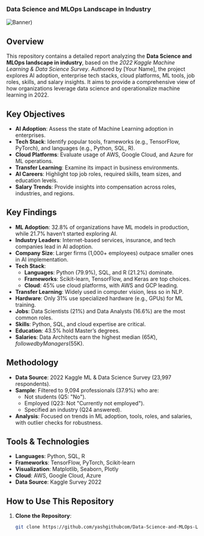 ### Data Science and MLOps Landscape in Industry

![Banner]((https://github.com/yashgithubcom/Data-Science-and-MLOps-Landscape-in-Industry/blob/master/MLDS.jpg)))

## Overview
This repository contains a detailed report analyzing the **Data Science and MLOps landscape in industry**, based on the *2022 Kaggle Machine Learning & Data Science Survey*. Authored by [Your Name], the project explores AI adoption, enterprise tech stacks, cloud platforms, ML tools, job roles, skills, and salary insights. It aims to provide a comprehensive view of how organizations leverage data science and operationalize machine learning in 2022.

## Key Objectives
- **AI Adoption**: Assess the state of Machine Learning adoption in enterprises.
- **Tech Stack**: Identify popular tools, frameworks (e.g., TensorFlow, PyTorch), and languages (e.g., Python, SQL, R).
- **Cloud Platforms**: Evaluate usage of AWS, Google Cloud, and Azure for ML operations.
- **Transfer Learning**: Examine its impact in business environments.
- **AI Careers**: Highlight top job roles, required skills, team sizes, and education levels.
- **Salary Trends**: Provide insights into compensation across roles, industries, and regions.

## Key Findings
- **ML Adoption**: 32.8% of organizations have ML models in production, while 21.7% haven’t started exploring AI.
- **Industry Leaders**: Internet-based services, insurance, and tech companies lead in AI adoption.
- **Company Size**: Larger firms (1,000+ employees) outpace smaller ones in AI implementation.
- **Tech Stack**: 
  - **Languages**: Python (79.9%), SQL, and R (21.2%) dominate.
  - **Frameworks**: Scikit-learn, TensorFlow, and Keras are top choices.
  - **Cloud**: 45% use cloud platforms, with AWS and GCP leading.
- **Transfer Learning**: Widely used in computer vision, less so in NLP.
- **Hardware**: Only 31% use specialized hardware (e.g., GPUs) for ML training.
- **Jobs**: Data Scientists (21%) and Data Analysts (16.6%) are the most common roles.
- **Skills**: Python, SQL, and cloud expertise are critical.
- **Education**: 43.5% hold Master’s degrees.
- **Salaries**: Data Architects earn the highest median ($65K), followed by Managers ($55K).

## Methodology
- **Data Source**: 2022 Kaggle ML & Data Science Survey (23,997 respondents).
- **Sample**: Filtered to 9,094 professionals (37.9%) who are:
  - Not students (Q5: "No").
  - Employed (Q23: Not "Currently not employed").
  - Specified an industry (Q24 answered).
- **Analysis**: Focused on trends in ML adoption, tools, roles, and salaries, with outlier checks for robustness.

## Tools & Technologies
- **Languages**: Python, SQL, R
- **Frameworks**: TensorFlow, PyTorch, Scikit-learn
- **Visualization**: Matplotlib, Seaborn, Plotly
- **Cloud**: AWS, Google Cloud, Azure
- **Data Source**: Kaggle Survey 2022

## How to Use This Repository
1. **Clone the Repository**:
   ```bash
   git clone https://github.com/yashgithubcom/Data-Science-and-MLOps-Landscape-in-Industry.git

